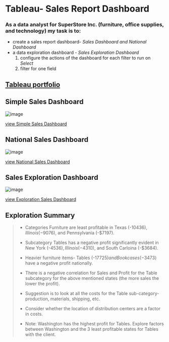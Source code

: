 # Tableau- Sales Report Dashboard                                

### As a data analyst for SuperStore Inc. (furniture, office supplies, and technology) my task is to:
 + create a sales report dashboard- *Sales Dashboard and National Dashboard*
 + a data exploration dashboard - *Sales Exploration Dashboard*  
      1. configure the actions of the dashboard for each filter to run on *Select*
      2. filter for one field
  

     
## [Tableau portfolio](https://public.tableau.com/app/profile/lanean.l)




## Simple Sales Dashboard  

  ![image](https://github.com/LaneanL/Visualizations-Tableau-PowerBI-SnowFlake-LookerStudio/assets/132226337/d2e80db4-1b41-4860-ab9a-db6acc2e3d81)

  
 [view Simple Sales Dashboard](https://github.com/LaneanL/Visualizations-Tableau-PowerBI-SnowFlake-LookerStudio/assets/132226337/a56a1551-1322-41c6-88f2-aa80f4b303f5)
   

   
## National Sales Dashboard  
  
![image](https://github.com/LaneanL/Visualizations-Tableau-PowerBI-SnowFlake-LookerStudio/assets/132226337/9e82646d-2a78-4762-9699-f188ebcc4b8d)



[view National Sales Dashboard](https://github.com/LaneanL/Visualizations-Tableau-PowerBI-SnowFlake-LookerStudio/assets/132226337/0e9bc71e-b211-4fc6-bd24-c445c11dae46)
  
  
   
 ## Sales Exploration Dashboard    
   
![image](https://github.com/LaneanL/Visualizations-Tableau-PowerBI-SnowFlake-LookerStudio/assets/132226337/14739ede-da71-4f02-9636-871ad1fb32d7)


 [view Exploration Sales Dashboard](https://github.com/LaneanL/Visualizations-Tableau-PowerBI-SnowFlake-LookerStudio/assets/132226337/3626dad3-a84c-4670-9d53-0856dcb1da3c)  
    
    
## Exploration Summary 
> * Categories Furniture are least profitable in Texas (-$10436), Illinois (-$9076), and Pennsylvania (-$7197).  
> *   Subcategory Tables has a negative profit significantly evident in New York (-$4536), Illinois(-$4310), and South Carloina (-$3684).
> *   Heavier furniture items- Tables (-$17725) and Bookcases (-$3473) have a negative profit nationally.
> *   There is a negative correlation for Sales and Profit for the Table subcategory for the above mentioned states (the more sales the lower the profit).
> 
> *   Suggestion is to look at all the costs for the Table sub-category-production, materials, shipping, etc.
> *   Consider whether the location of distribution centers are a factor in costs.
> *    Note: Washington has the highest profit for Tables. Explore factors between Washington and the 3 least profitable states for Tables with the client.
 
